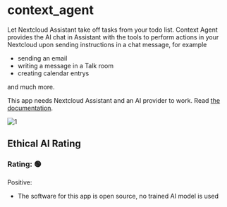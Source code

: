 # context_agent

Let Nextcloud Assistant take off tasks from your todo list. Context Agent provides the AI chat in Assistant with the tools to perform actions in your Nextcloud upon sending instructions in a chat message, for example
- sending an email
- writing a message in a Talk room
- creating calendar entrys

and much more. 

This app needs Nextcloud Assistant and an AI provider to work.
Read [the documentation](https://docs.nextcloud.com/server/latest/admin_manual/ai/app_context_agent.html).

![1](https://github.com/nextcloud/context_agent/blob/main/img/screenshot.png?raw=true)

## Ethical AI Rating

### Rating: 🟢

Positive:

* The software for this app is open source, no trained AI model is used